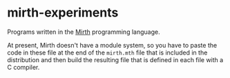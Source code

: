 # mirth-experiments

Programs written in the [Mirth](https://github.com/mirth-lang/mirth) programming language.

At present, Mirth doesn't have a module system, so you have to paste the code in these file at the end of the `mirth.mth` file that is included in the distribution and then build the resulting file that is defined in each file with a C compiler.
